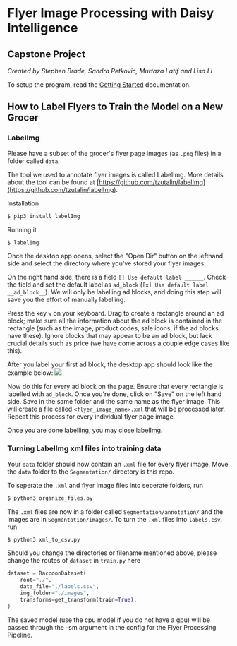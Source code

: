 # Flyer Image Processing with Daisy Intelligence

## Capstone Project

_Created by Stephen Brade, Sandra Petkovic, Murtaza Latif and Lisa Li_

To setup the program, read the [Getting Started](docs/GettingStarted.md) documentation.

## How to Label Flyers to Train the Model on a New Grocer

### LabelImg

Please have a subset of the grocer's flyer page images (as `.png` files) in a folder called `data`.

The tool we used to annotate flyer images is called LabelImg. More details about the tool can be found at [https://github.com/tzutalin/labelImg](https://github.com/tzutalin/labelImg).

Installation

```bash
$ pip3 install labelImg
```

Running it

```bash
$ labelImg
```

Once the desktop app opens, select the "Open Dir" button on the lefthand side and select the directory where you've stored your flyer images.

On the right hand side, there is a field `[] Use default label ______`. Check the field and set the default label as `ad_block` (`[x] Use default label __ad_block__`). We will only be labelling ad blocks, and doing this step will save you the effort of manually labelling.

Press the key `w` on your keyboard. Drag to create a rectangle around an ad block; make sure all the information about the ad block is contained in the rectangle (such as the image, product codes, sale icons, if the ad blocks have these). Ignore blocks that may appear to be an ad block, but lack crucial details such as price (we have come across a couple edge cases like this).

After you label your first ad block, the desktop app should look like the example below:
![](README_images/labelImg1.png)

Now do this for every ad block on the page. Ensure that every rectangle is labelled with `ad_block`. Once you're done, click on "Save" on the left hand side. Save in the same folder and the same name as the flyer image. This will create a file called `<flyer_image_name>.xml` that will be processed later. Repeat this process for every individual flyer page image.

Once you are done labelling, you may close labelImg.

### Turning LabelImg xml files into training data

Your `data` folder should now contain an `.xml` file for every flyer image. Move the `data` folder to the `Segmentation/` directory is this repo.

To seperate the `.xml` and flyer image files into seperate folders, run

```bash
$ python3 organize_files.py
```

The `.xml` files are now in a folder called `Segmentation/annotation/` and the images are in `Segmentation/images/`. To turn the `.xml` files into `labels.csv`, run

```bash
$ python3 xml_to_csv.py
```

Should you change the directories or filename mentioned above, please change the routes of `dataset` in `train.py` here

```python
dataset = RaccoonDataset(
    root="./",
    data_file="./labels.csv",
    img_folder="./images",
    transforms=get_transform(train=True),
)
```

The saved model (use the cpu model if you do not have a gpu) will be passed through the -sm argument in the config for the Flyer Processing Pipeline.
